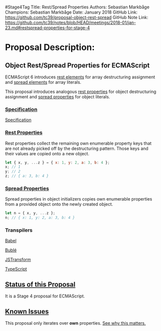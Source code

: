 #Stage4Tag
Title: Rest/Spread Properties
Authors: Sebastian Markbåge
Champions: Sebastian Markbåge
Date: January 2018
GitHub Link: https://github.com/tc39/proposal-object-rest-spread
GitHub Note Link: https://github.com/tc39/notes/blob/HEAD/meetings/2018-01/jan-23.md#restspread-properties-for-stage-4

# Proposal Description:
Object Rest/Spread Properties for ECMAScript
--------------------------------------------

ECMAScript 6 introduces [rest elements](https://developer.mozilla.org/en-US/docs/Web/JavaScript/Reference/Operators/Destructuring_assignment) for array destructuring assignment and [spread elements](https://developer.mozilla.org/en-US/docs/Web/JavaScript/Reference/Operators/Spread_operator) for array literals.

This proposal introduces analogous [rest properties](Rest.md) for object destructuring assignment and [spread properties](Spread.md) for object literals.

### [Specification](https://tc39.github.io/proposal-object-rest-spread/)

[Specification](https://tc39.github.io/proposal-object-rest-spread/)

### [Rest Properties](Rest.md)

Rest properties collect the remaining own enumerable property keys that are not already picked off by the destructuring pattern. Those keys and their values are copied onto a new object.

```javascript
let { x, y, ...z } = { x: 1, y: 2, a: 3, b: 4 };
x; // 1
y; // 2
z; // { a: 3, b: 4 }
```

### [Spread Properties](Spread.md)

Spread properties in object initializers copies own enumerable properties from a provided object onto the newly created object.

```javascript
let n = { x, y, ...z };
n; // { x: 1, y: 2, a: 3, b: 4 }
```

### Transpilers

[Babel](https://babeljs.io/docs/plugins/transform-object-rest-spread/)

[Bublé](https://github.com/Rich-Harris/buble/)

[JSTransform](https://github.com/facebook/jstransform)

[TypeScript](https://github.com/Microsoft/TypeScript)

## [Status of this Proposal](https://github.com/tc39/ecma262)

It is a Stage 4 proposal for ECMAScript.

## [Known Issues](Issues.md)

This proposal only iterates over __own__ properties. [See why this matters.](Issues.md)
